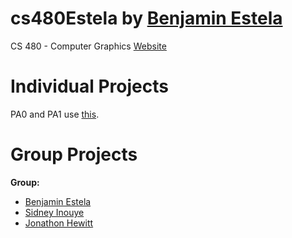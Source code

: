 # cs480Estela by [Benjamin Estela](https://github.com/nebunr)

CS 480 - Computer Graphics [Website](https://www.cse.unr.edu/~fredh/class/480/480-F2019.php)

# Individual Projects
PA0 and PA1 use [this](https://github.com/HPC-Vis/computer-graphics).


# Group Projects
**Group:**
- [Benjamin Estela](https://github.com/nebunr)
- [Sidney Inouye](https://github.com/sinouye)
- [Jonathon Hewitt](https://github.com/zoltann)
